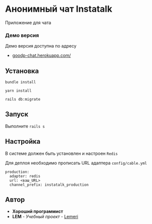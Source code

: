 # Анонимный чат Instatalk

Приложение для чата

### Демо версия

Демо версия доступна по адресу
* [goodp-chat.herokuapp.com/](https://goodp-chat.herokuapp.com/)

## Установка
```
bundle install

yarn install 

rails db:migrate
```

## Запуск
Выполните ```rails s```

## Настройка
В системе должен быть установлен и настроен `Redis`

Для деплоя необходимо прописать URL адаптера `config/cable.yml`

```
production:
  adapter: redis
  url: <ваш_URL>
  channel_prefix: instatalk_production
```

## Автор

* **Хороший программист**
* **LEM** - *Учебный проект* - [Lemeri](https://github.com/Lemeri02)
